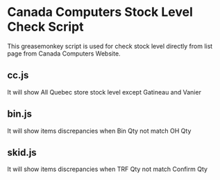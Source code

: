 # Canada Computers Stock Level Check Script
This greasemonkey script is used for check stock level directly from list page from Canada Computers Website.

## cc.js
It will show All Quebec store stock level except Gatineau and Vanier

## bin.js
It will show items discrepancies when Bin Qty not match OH Qty

## skid.js
It will show items discrepancies when TRF Qty not match Confirm Qty

